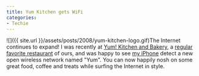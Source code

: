 ```yaml
---
title: Yum Kitchen gets WiFi
categories:
- Techie
---
```


![]({{ site.url }}/assets/posts/2008/yum-kitchen-logo.gif)The Internet continues to expand! I was recently at [Yum! Kitchen and Bakery](http://www.yumkitchen.com/), a [regular favorite restaurant](/thingelstad/yum-kitchen-and-bakery) of ours, and was happy to see [my iPhone](/thingelstad/i-got-my-iphone) detect a new open wireless network named "Yum".
You can now happily nosh on some great food, coffee and treats while surfing the Internet in style.
